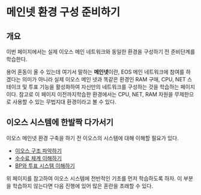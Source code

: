 # 메인넷 환경 구성 준비하기

## 개요

이번 페이지에서는 실제 이오스 메인 네트워크와 동일한 환경을 구성하기 전 준비단계를 학습한다.

용어 혼동이 올 수 있는데 여기서 말하는 **메인넷**이란, EOS 메인 네트워크에 참여를 하겠다는 의미가 아니라 실제 이오스 메인 넷과 똑같은 환경인 RAM 구매, CPU, NET 스테이크 및 투표 기능을 활성화하여 자신만의 네트워크를 구성하는 것을 학습하는 페이지이다. 참고로 이 페이지 이전까지학습한 환경에서는 CPU, NET, RAM 자원을 무제한으로 사용할 수 있는 무법지대 환경이라고 볼 수 있다.

## 이오스 시스템에 한발짝 다가서기

이오스 메인넷 환경 구축을 하기 전 이오스의 시스템에 대해 이해할 필요가 있다.

* [이오스 구조 파악하기](undefined.md)
* [수수료 체계 이해하기](commission.md)
* [BP와 투표 시스템 이해하기](bp.md)

위 페이지를 참고하여 이오스 시스템에 전반적인 기초를 먼저 학습하도록 하자. 이 부분을 학습하지 않는다면 다음 진행에 있어 많은 혼란을 초래할 수 있다.

